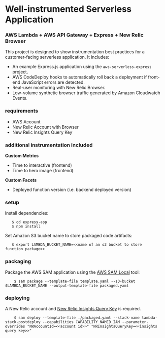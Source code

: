 # Well-instrumented Serverless Application 
### AWS Lambda + AWS API Gateway + Express + New Relic Browser

This project is designed to show instrumentation best practices for a customer-facing serverless application. It includes:
* An example Express.js application using the `aws-serverless-express` project.
* AWS CodeDeploy hooks to automatically roll back a deployment if front-end JavaScript errors are detected.
* Real-user monitoring with New Relic Browser.
* Low-volume synthetic browser traffic generated by Amazon Cloudwatch Events.

### requirements

* AWS Account
* New Relic Account with Browser
* New Relic Insights Query Key

### additional instrumentation included

**Custom Metrics**
* Time to interactive (frontend)
* Time to hero image (frontend)

**Custom Facets**
* Deployed function version (i.e. backend deployed version)

### setup

Install dependencies:
```
   $ cd express-app
   $ npm install
```

Set Amazon S3 bucket name to store packaged code artifacts:
```
   $ export LAMBDA_BUCKET_NAME=<<name of an s3 bucket to store function package>>
```

### packaging

Package the AWS SAM application using the [AWS SAM Local](https://github.com/awslabs/aws-sam-local) tool:
```
    $ sam package --template-file template.yaml --s3-bucket $LAMBDA_BUCKET_NAME --output-template-file packaged.yaml
```

### deploying

A New Relic account and [New Relic Insights Query Key](https://docs.newrelic.com/docs/insights/insights-api/get-data/query-insights-event-data-api) is required.

```
    $ sam deploy --template-file ./packaged.yaml --stack-name lambda-stack-postdeploy --capabilities CAPABILITY_NAMED_IAM --parameter-overrides "NRAccountId=<<account id>>" "NRInsightsQueryKey=<<insights query key>>"
```
